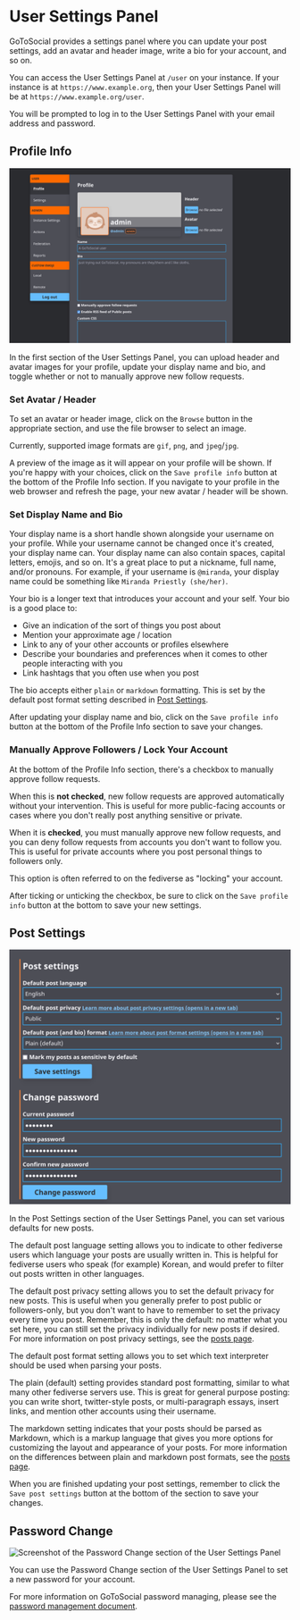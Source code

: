 # User Settings Panel

GoToSocial provides a settings panel where you can update your post settings, add an avatar and header image, write a bio for your account, and so on.

You can access the User Settings Panel at `/user` on your instance. If your instance is at `https://www.example.org`, then your User Settings Panel will be at `https://www.example.org/user`.

You will be prompted to log in to the User Settings Panel with your email address and password.

## Profile Info

![Screenshot of the Profile Info section of the User Settings Panel](../assets/user-settings-profile-info.png)

In the first section of the User Settings Panel, you can upload header and avatar images for your profile, update your display name and bio, and toggle whether or not to manually approve new follow requests.

### Set Avatar / Header

To set an avatar or header image, click on the `Browse` button in the appropriate section, and use the file browser to select an image.

Currently, supported image formats are `gif`, `png`, and `jpeg`/`jpg`.

A preview of the image as it will appear on your profile will be shown. If you're happy with your choices, click on the `Save profile info` button at the bottom of the Profile Info section. If you navigate to your profile in the web browser and refresh the page, your new avatar / header will be shown.

### Set Display Name and Bio

Your display name is a short handle shown alongside your username on your profile. While your username cannot be changed once it's created, your display name can. Your display name can also contain spaces, capital letters, emojis, and so on. It's a great place to put a nickname, full name, and/or pronouns. For example, if your username is `@miranda`, your display name could be something like `Miranda Priestly (she/her)`.

Your bio is a longer text that introduces your account and your self. Your bio is a good place to:

- Give an indication of the sort of things you post about
- Mention your approximate age / location
- Link to any of your other accounts or profiles elsewhere
- Describe your boundaries and preferences when it comes to other people interacting with you
- Link hashtags that you often use when you post

The bio accepts either `plain` or `markdown` formatting. This is set by the default post format setting described in [Post Settings](#post-settings).

After updating your display name and bio, click on the `Save profile info` button at the bottom of the Profile Info section to save your changes.

### Manually Approve Followers / Lock Your Account

At the bottom of the Profile Info section, there's a checkbox to manually approve follow requests.

When this is **not checked**, new follow requests are approved automatically without your intervention. This is useful for more public-facing accounts or cases where you don't really post anything sensitive or private.

When it is **checked**, you must manually approve new follow requests, and you can deny follow requests from accounts you don't want to follow you. This is useful for private accounts where you post personal things to followers only.

This option is often referred to on the fediverse as "locking" your account.

After ticking or unticking the checkbox, be sure to click on the `Save profile info` button at the bottom to save your new settings.

## Post Settings

![Screenshot of the Post Settings section of the User Settings Panel](../assets/user-settings-post-settings.png)

In the Post Settings section of the User Settings Panel, you can set various defaults for new posts.

The default post language setting allows you to indicate to other fediverse users which language your posts are usually written in. This is helpful for fediverse users who speak (for example) Korean, and would prefer to filter out posts written in other languages.

The default post privacy setting allows you to set the default privacy for new posts. This is useful when you generally prefer to post public or followers-only, but you don't want to have to remember to set the privacy every time you post. Remember, this is only the default: no matter what you set here, you can still set the privacy individually for new posts if desired. For more information on post privacy settings, see the [posts page](./posts.md).

The default post format setting allows you to set which text interpreter should be used when parsing your posts.

The plain (default) setting provides standard post formatting, similar to what many other fediverse servers use. This is great for general purpose posting: you can write short, twitter-style posts, or multi-paragraph essays, insert links, and mention other accounts using their username.

The markdown setting indicates that your posts should be parsed as Markdown, which is a markup language that gives you more options for customizing the layout and appearance of your posts. For more information on the differences between plain and markdown post formats, see the [posts page](posts.md).

When you are finished updating your post settings, remember to click the `Save post settings` button at the bottom of the section to save your changes.

## Password Change

![Screenshot of the Password Change section of the User Settings Panel](../assets/user-settings-password-change.png)

You can use the Password Change section of the User Settings Panel to set a new password for your account.

For more information on GoToSocial password managing, please see the [password management document](./password_management.md).
